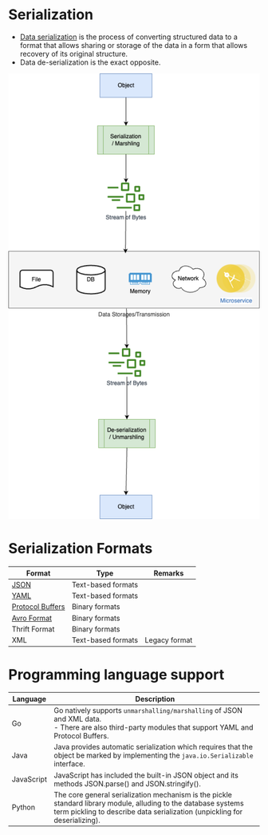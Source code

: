 # Serialization
- [Data serialization](https://devopedia.org/data-serialization) is the process of converting structured data to a format that allows sharing or storage of the data in a form that allows recovery of its original structure. 
- Data de-serialization is the exact opposite.

![](assets/Serialization.drawio.png)

# Serialization Formats

| Format                                            | Type               | Remarks       |
|---------------------------------------------------|--------------------|---------------|
| [JSON](Formats/JSON.md)                           | Text-based formats |               |
| [YAML](Formats/YAML.md)                           | Text-based formats |               |
| [Protocol Buffers](Formats/ProtoBufWireFormat.md) | Binary formats     |               |
| [Avro Format](Formats/AvroFormat.md)              | Binary formats     |               |
| Thrift Format                                     | Binary formats     |               |
| XML                                               | Text-based formats | Legacy format |

# Programming language support

| Language   | Description                                                                                                                                                                                   |
|------------|-----------------------------------------------------------------------------------------------------------------------------------------------------------------------------------------------|
| Go         | Go natively supports `unmarshalling/marshalling` of JSON and XML data. <br/>- There are also third-party modules that support YAML and Protocol Buffers.                                      |
| Java       | Java provides automatic serialization which requires that the object be marked by implementing the `java.io.Serializable` interface.                                                          |
| JavaScript | JavaScript has included the built-in JSON object and its methods JSON.parse() and JSON.stringify().                                                                                           |
| Python     | The core general serialization mechanism is the pickle standard library module, alluding to the database systems term pickling to describe data serialization (unpickling for deserializing). |